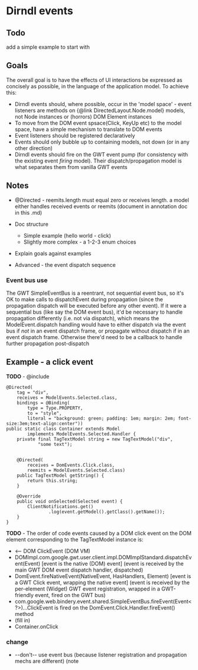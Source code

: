 # Dirndl events

<!-- @javadoc-include -->

## Todo

add a simple example to start with

## Goals

The overall goal is to have the effects of UI interactions be expressed as concisely as possible, in the language of the 
application model. To achieve this: 

* Dirndl events should, where possible, occur in the 'model space' - event listeners are methods on {@link DirectedLayout.Node.model} 
  models, not Node instances or (horrors) DOM Element instances
* To move from the DOM event spsace(Click, KeyUp etc) to the model space, have a simple mechanism to translate to DOM events
* Event listeners should be registered declaratively
* Events should only bubble up to containing models, not down (or in any other direction)
* Dirndl events should fire on the GWT event pump (for consistency with the existing event *firing* model). Their dispatch/propagation
  model is what separates them from vanilla GWT events
  
## Notes

* @Directed -  reemits.length must equal zero or receives length. a model either handles received events or reemits (document in annotation
 doc in this .md)
 
* Doc structure
  * Simple example (hello world - click)
  * Slightly more complex - a 1-2-3 enum choices

* Explain goals against examples

* Advanced - the event dispatch sequence

### Event bus use

The GWT SimpleEventBus is a reentrant, not sequential event bus, so it's OK to make calls to dispatchEvent during propagation (since 
the propagation dispatch will be executed before any other event). If it were a sequential bus (like say the DOM event bus), 
it'd be necessary to handle propagation differently (i.e. not via dispatch), which means the ModelEvent.dispatch handling would 
have to either dispatch via the event bus if *not* in an event dispatch frame, or propagate without dispatch if in an event dispatch frame. 
Otherwise there'd need to be a callback to handle further propagation post-dispatch

## Example - a click event

**TODO** - @include

```
@Directed(
	tag = "div",
	receives = ModelEvents.Selected.class,
	bindings = @Binding(
		type = Type.PROPERTY,
		to = "style",
		literal = "background: green; padding: 1em; margin: 2em; font-size:3em;text-align:center"))
public static class Container extends Model
		implements ModelEvents.Selected.Handler {
	private final TagTextModel string = new TagTextModel("div",
			"some text");


	@Directed(
		receives = DomEvents.Click.class,
		reemits = ModelEvents.Selected.class)
	public TagTextModel getString() {
		return this.string;
	}

	@Override
	public void onSelected(Selected event) {
		ClientNotifications.get()
				.log(event.getModel().getClass().getName());
	}
}
```

**TODO** - 
The order of code events caused by a DOM click event on the DOM element corresponding to the TagTextModel instance is:

* <div> <-- DOM ClickEvent (DOM VM)
* DOMImpl.com.google.gwt.user.client.impl.DOMImplStandard.dispatchEvent(Event) [event is the native (DOM) event]
(event is received by the main GWT DOM event dispatch handler, dispatched)
* DomEvent.fireNativeEvent(NativeEvent, HasHandlers, Element) [event is a GWT Click event, wrapping the native event]
(event is received by the per-element (Widget) GWT event registration, wrapped in a GWT-friendly event, fired on the GWT bus)
* com.google.web.bindery.event.shared.SimpleEventBus.fireEvent(Event<?>)...ClickEvent is fired on the DomEvent.Click.Handler.fireEvent() method
* (fill in)
* Container.onClick


### change

* --don't-- use event bus (because listener registration and propagation mechs are different) (note 

